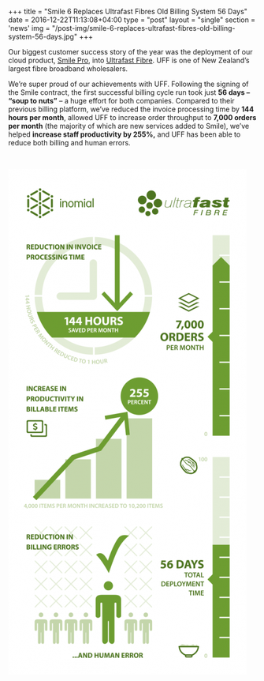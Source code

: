 +++
title = "Smile 6 Replaces Ultrafast Fibres Old Billing System 56 Days"
date = 2016-12-22T11:13:08+04:00
type = "post"
layout = "single"
section = 'news'
img = "/post-img/smile-6-replaces-ultrafast-fibres-old-billing-system-56-days.jpg"
+++

<p>Our biggest customer success story of the year was the deployment of our cloud product, <a href="/solutions/smile/">Smile Pro</a>, into&nbsp;<a href="http://www.ultrafastfibre.co.nz/">Ultrafast Fibre</a>. UFF is one of New Zealand’s largest fibre broadband wholesalers.</p>
<p>We’re super proud of our achievements with UFF. Following the signing of the Smile contract, the first successful billing cycle run took just&nbsp;<strong>56 days – “soup to nuts”</strong>&nbsp;– a huge effort for both companies. Compared to their previous billing platform, we’ve reduced the invoice processing time by&nbsp;<strong>144 hours per month</strong>, allowed UFF to increase order throughput to&nbsp;<strong>7,000 orders per month</strong>&nbsp;(the majority of which are new services added to Smile), we’ve helped&nbsp;<strong>increase staff productivity by 255%,</strong>&nbsp;and UFF has been able to reduce both billing and human errors.</p>
<p>&nbsp;</p>
<p class="text-center"><img class="left align wp-image-2369 size-large" src="/post-img/Inomial-UFF-Infographic-600px-wide-484x1024.png" alt="automated billing system" width="484" height="1024" sizes="(max-width: 484px) 100vw, 484px"></p>